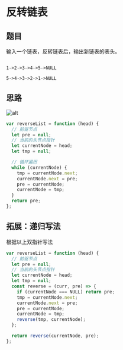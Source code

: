# 反转链表

## 题目

输入一个链表，反转链表后，输出新链表的表头。

```

1->2->3->4->5->NULL

5->4->3->2->1->NULL

```

## 思路

![alt](https://image-static.segmentfault.com/922/283/922283403-5dff39aa8530d_fix732)

```js
var reverseList = function (head) {
  // 前驱节点
  let pre = null;
  // 当前的头节点指针
  let currentNode = head;
  let tmp = null;

  // 循环遍历
  while (currentNode) {
    tmp = currentNode.next;
    currentNode.next = pre;
    pre = currentNode;
    currentNode = tmp;
  }
  return pre;
};
```

## 拓展：递归写法

根据以上双指针写法

```js
var reverseList = function (head) {
  // 前驱节点
  let pre = null;
  // 当前的头节点指针
  let currentNode = head;
  let tmp = null;
  const reverse = (curr, pre) => {
    if (currentNode === NULL) return pre;
    tmp = currentNode.next;
    currentNode.next = pre;
    pre = currentNode;
    currentNode = tmp;
    reverse(tmp, currentNode);
  };

  return reverse(currentNode, pre);
};
```
